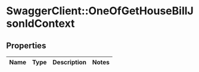 # SwaggerClient::OneOfGetHouseBillJsonldContext

## Properties
Name | Type | Description | Notes
------------ | ------------- | ------------- | -------------

